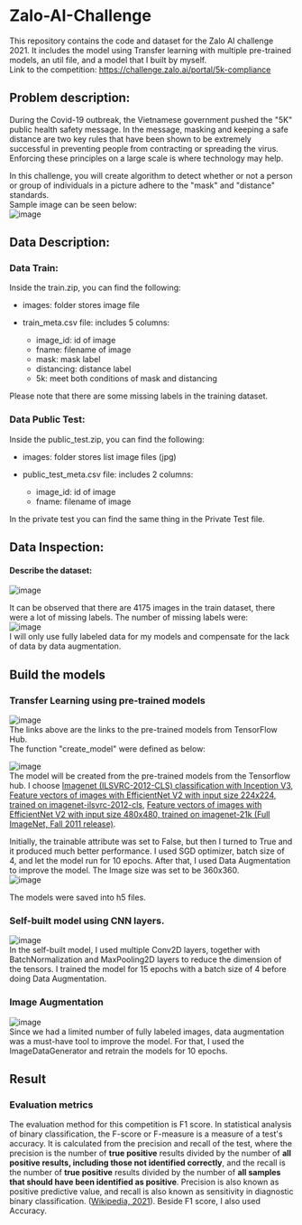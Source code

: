 # Zalo-AI-Challenge
This repository contains the code and dataset for the Zalo AI challenge 2021. It includes the model using Transfer learning with multiple pre-trained models, an util file, and a model that I built by myself.  
Link to the competition: https://challenge.zalo.ai/portal/5k-compliance  

## Problem description: 

During the Covid-19 outbreak, the Vietnamese government pushed the "5K" public health safety message. In the message, masking and keeping a safe distance are two key rules that have been shown to be extremely successful in preventing people from contracting or spreading the virus. Enforcing these principles on a large scale is where technology may help.

In this challenge, you will create algorithm to detect whether or not a person or group of individuals in a picture adhere to the "mask" and "distance" standards.  
Sample image can be seen below:  
![image](https://user-images.githubusercontent.com/68081679/146218442-53338413-c022-4d2a-8e8e-e9951780514e.png)  

## Data Description:  

### Data Train:  

Inside the train.zip, you can find the following:  

* images: folder stores image file  

* train_meta.csv file: includes 5 columns:  

    * image_id: id of image  
    * fname: filename of image  
    * mask: mask label  
    * distancing: distance label  
    * 5k: meet both conditions of mask and distancing  
 
Please note that there are some missing labels in the training dataset.   

### Data Public Test:  

Inside the public_test.zip, you can find the following:  

* images: folder stores list image files (jpg)  

* public_test_meta.csv file: includes 2 columns:  

    * image_id: id of image  
    * fname: filename of image  

In the private test you can find the same thing in the Private Test file.   

## Data Inspection: 

#### Describe the dataset:  

![image](https://user-images.githubusercontent.com/68081679/146222605-5db362e7-f86f-436c-94b8-fab25c2c7bf0.png)  

It can be observed that there are 4175 images in the train dataset, there were a lot of missing labels. The number of missing labels were:  
![image](https://user-images.githubusercontent.com/68081679/146226304-e4e0286b-d52c-42f6-b30b-8e7a23d9b8f4.png)  
I will only use fully labeled data for my models and compensate for the lack of data by data augmentation.  

## Build the models 

### Transfer Learning using pre-trained models  

![image](https://user-images.githubusercontent.com/68081679/147751374-4e7f262f-29f2-4e8d-90e3-cd81738f1f14.png)  
The links above are the links to the pre-trained models from TensorFlow Hub.    
The function "create_model" were defined as below:  

![image](https://user-images.githubusercontent.com/68081679/147783920-6869afb0-0f38-4998-8227-ef349873cca1.png)  
The model will be created from the pre-trained models from the Tensorflow hub. I choose [Imagenet (ILSVRC-2012-CLS) classification with Inception V3](https://tfhub.dev/google/imagenet/inception_v3/classification/5), [Feature vectors of images with EfficientNet V2 with input size 224x224, trained on imagenet-ilsvrc-2012-cls](https://tfhub.dev/google/imagenet/efficientnet_v2_imagenet1k_b0/feature_vector/2), [Feature vectors of images with EfficientNet V2 with input size 480x480, trained on imagenet-21k (Full ImageNet, Fall 2011 release)](https://tfhub.dev/google/imagenet/efficientnet_v2_imagenet21k_l/feature_vector/2).  

Initially, the trainable attribute was set to False, but then I turned to True and it produced much better performance. I used SGD optimizer, batch size of 4, and let the model run for 10 epochs. After that, I used Data Augmentation to improve the model. The Image size was set to be 360x360.  
![image](https://user-images.githubusercontent.com/68081679/147784591-c94fadc4-9a1f-4c02-b45d-4ace45da3154.png)  

The models were saved into h5 files. 

### Self-built model using CNN layers.
![image](https://user-images.githubusercontent.com/68081679/147785354-ddca6c5a-bb62-44b2-bd7c-88e759df7f53.png)  
In the self-built model, I used multiple Conv2D layers, together with BatchNormalization and MaxPooling2D layers to reduce the dimension of the tensors. I trained the model for 15 epochs with a batch size of 4 before doing Data Augmentation. 

### Image Augmentation

![image](https://user-images.githubusercontent.com/68081679/147786155-b7486cee-56b4-467b-99b2-3ea9caf0e9ec.png)  
Since we had a limited number of fully labeled images, data augmentation was a must-have tool to improve the model. For that, I used the ImageDataGenerator and retrain the models for 10 epochs.  

## Result

### Evaluation metrics

The evaluation method for this competition is F1 score. In statistical analysis of binary classification, the F-score or F-measure is a measure of a test's accuracy. It is calculated from the precision and recall of the test, where the precision is the number of **true positive** results divided by the number of **all positive results, including those not identified correctly**, and the recall is the number of **true positive** results divided by the number of **all samples that should have been identified as positive**. Precision is also known as positive predictive value, and recall is also known as sensitivity in diagnostic binary classification. ([Wikipedia, 2021](https://en.wikipedia.org/wiki/F-score)). Beside F1 score, I also used Accuracy. 







